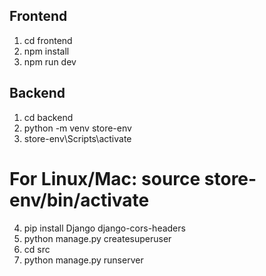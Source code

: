 ## Frontend

1. cd frontend
2. npm install
3. npm run dev

## Backend

1. cd backend
2. python -m venv store-env
3. store-env\Scripts\activate 
# For Linux/Mac: source store-env/bin/activate
4. pip install Django django-cors-headers
5. python manage.py createsuperuser 
6. cd src
7. python manage.py runserver


